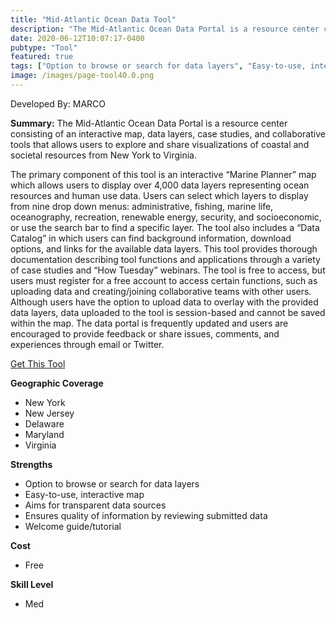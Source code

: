 ```yaml
---
title: "Mid-Atlantic Ocean Data Tool"
description: "The Mid-Atlantic Ocean Data Portal is a resource center consisting of an interactive map, data layers, case studies, and collaborative tools that allows users to explore and share visualizations of coastal and social resources between New York and Virginia."
date: 2020-06-12T10:07:17-0400
pubtype: "Tool"
featured: true
tags: ["Option to browse or search for data layers", "Easy-to-use, interactive map", "Aims for transparent data sources", "Ensures quality of information by reviewing submitted data", "Welcome guide/tutorial"]
image: /images/page-tool40.0.png
---
```

Developed By: MARCO

**Summary:** The Mid-Atlantic Ocean Data Portal is a resource center consisting of an interactive map, data layers, case studies, and collaborative tools that allows users to explore and share visualizations of coastal and societal resources from New York to Virginia. 

The primary component of this tool is an interactive “Marine Planner” map which allows users to display over 4,000 data layers representing ocean resources and human use data. Users can select which layers to display from nine drop down menus: administrative, fishing, marine life, oceanography, recreation, renewable energy, security, and socioeconomic, or use the search bar to find a specific layer. The tool also includes a “Data Catalog” in which users can find background information, download options, and links for the available data layers. This tool provides thorough documentation describing tool functions and applications through a variety of case studies and “How Tuesday” webinars. The tool is free to access, but users must register for a free account to access certain functions, such as uploading data and creating/joining collaborative teams with other users. Although users have the option to upload data to overlay with the provided data layers, data uploaded to the tool is session-based and cannot be saved within the map. The data portal is frequently updated and users are encouraged to provide feedback or share issues, comments, and experiences through email or Twitter.

<a href="http://portal.midatlanticocean.org/" target="_blank">Get This Tool</a>

__**Geographic Coverage**__
-  New York
-  New Jersey
-  Delaware
-  Maryland
-  Virginia

__**Strengths**__
-  Option to browse or search for data layers
-  Easy-to-use, interactive map
-  Aims for transparent data sources
-  Ensures quality of information by reviewing submitted data
-  Welcome guide/tutorial

__**Cost**__
- Free

__**Skill Level**__
- Med
